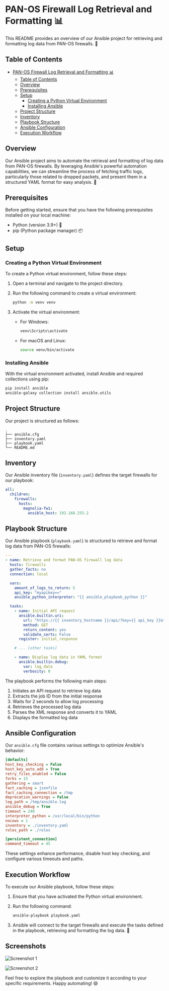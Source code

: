 # PAN-OS Firewall Log Retrieval and Formatting 📊

This README provides an overview of our Ansible project for retrieving and formatting log data from PAN-OS firewalls. 🚀

## Table of Contents

- [PAN-OS Firewall Log Retrieval and Formatting 📊](#pan-os-firewall-log-retrieval-and-formatting-)
  - [Table of Contents](#table-of-contents)
  - [Overview](#overview)
  - [Prerequisites](#prerequisites)
  - [Setup](#setup)
    - [Creating a Python Virtual Environment](#creating-a-python-virtual-environment)
    - [Installing Ansible](#installing-ansible)
  - [Project Structure](#project-structure)
  - [Inventory](#inventory)
  - [Playbook Structure](#playbook-structure)
  - [Ansible Configuration](#ansible-configuration)
  - [Execution Workflow](#execution-workflow)

## Overview

Our Ansible project aims to automate the retrieval and formatting of log data from PAN-OS firewalls. By leveraging Ansible's powerful automation capabilities, we can streamline the process of fetching traffic logs, particularly those related to dropped packets, and present them in a structured YAML format for easy analysis. 🎯

## Prerequisites

Before getting started, ensure that you have the following prerequisites installed on your local machine:

- Python (version 3.9+) 🐍
- pip (Python package manager) 📦

## Setup

### Creating a Python Virtual Environment

To create a Python virtual environment, follow these steps:

1. Open a terminal and navigate to the project directory.
2. Run the following command to create a virtual environment:

   ```bash
   python -m venv venv
   ```

3. Activate the virtual environment:

   - For Windows:

     ```bash
     venv\Scripts\activate
     ```

   - For macOS and Linux:

     ```bash
     source venv/bin/activate
     ```

### Installing Ansible

With the virtual environment activated, install Ansible and required collections using pip:

```bash
pip install ansible
ansible-galaxy collection install ansible.utils
```

## Project Structure

Our project is structured as follows:

```
.
├── ansible.cfg
├── inventory.yaml
├── playbook.yaml
└── README.md
```

## Inventory

Our Ansible inventory file (`inventory.yaml`) defines the target firewalls for our playbook:

```yaml
all:
  children:
    firewalls:
      hosts:
        magnolia-fw1:
          ansible_host: 192.168.255.2
```

## Playbook Structure

Our Ansible playbook (`playbook.yaml`) is structured to retrieve and format log data from PAN-OS firewalls:

```yaml
---
- name: Retrieve and format PAN-OS firewall log data
  hosts: firewalls
  gather_facts: no
  connection: local

  vars:
    amount_of_logs_to_return: 5
    api_key: "myapikey=="
    ansible_python_interpreter: "{{ ansible_playbook_python }}"

  tasks:
    - name: Initial API request
      ansible.builtin.uri:
        url: "https://{{ inventory_hostname }}/api/?key={{ api_key }}&type=log&log-type=traffic&query=(%20subtype%20eq%20%27drop%27%20)&nlogs={{ amount_of_logs_to_return }}"
        method: GET
        return_content: yes
        validate_certs: False
      register: initial_response

    # ... [other tasks]

    - name: Display log data in YAML format
      ansible.builtin.debug:
        var: log_data
        verbosity: 0
```

The playbook performs the following main steps:
1. Initiates an API request to retrieve log data
2. Extracts the job ID from the initial response
3. Waits for 2 seconds to allow log processing
4. Retrieves the processed log data
5. Parses the XML response and converts it to YAML
6. Displays the formatted log data

## Ansible Configuration

Our `ansible.cfg` file contains various settings to optimize Ansible's behavior:

```ini
[defaults]
host_key_checking = False
host_key_auto_add = True
retry_files_enabled = False
forks = 15
gathering = smart
fact_caching = jsonfile
fact_caching_connection = /tmp
deprecation_warnings = False
log_path = /tmp/ansible.log
ansible_debug = True
timeout = 240
interpreter_python = /usr/local/bin/python
nocows = 1
inventory = ./inventory.yaml
roles_path = ./roles

[persistent_connection]
command_timeout = 45
```

These settings enhance performance, disable host key checking, and configure various timeouts and paths.

## Execution Workflow

To execute our Ansible playbook, follow these steps:

1. Ensure that you have activated the Python virtual environment.
2. Run the following command:

   ```bash
   ansible-playbook playbook.yaml
   ```

3. Ansible will connect to the target firewalls and execute the tasks defined in the playbook, retrieving and formatting the log data. 🚀

## Screenshots

![Screenshot 1](screenshots/1.png)

![Screenshot 2](screenshots/2.png)

Feel free to explore the playbook and customize it according to your specific requirements. Happy automating! 😄